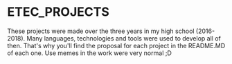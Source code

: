 # ETEC_PROJECTS
These projects were made over the three years in my high school (2016-2018).
Many languages, technologies and tools were used to develop all of then. That's why you'll find the proposal for each project in the README.MD of each one.
Use memes in the work were very normal ;D